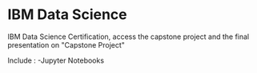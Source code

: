 # IBM Data Science
IBM Data Science Certification, access the capstone project and the final presentation on "Capstone Project"

Include :
-Jupyter Notebooks
